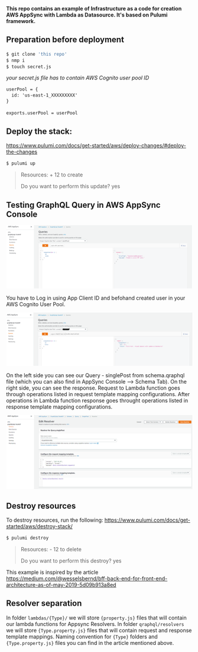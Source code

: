 **This repo contains an example of Infrastructure as a code for creation AWS AppSync with Lambda as Datasource. It's based on Pulumi framework.**

## Preparation before deployment

```bash
$ git clone 'this repo'
$ nmp i
$ touch secret.js
```

_your secret.js file has to contain AWS Cognito user pool ID_

```nodejs
userPool = {
  id: 'us-east-1_XXXXXXXXX'
}

exports.userPool = userPool
```

## Deploy the stack:

https://www.pulumi.com/docs/get-started/aws/deploy-changes/#deploy-the-changes

```bash
$ pulumi up
```

> Resources: + 12 to create
>
> Do you want to perform this update? yes

## Testing GraphQL Query in AWS AppSync Console

![](images/query1.png)

You have to Log in using App Client ID and befohand created user in your AWS Cognito User Pool.

![](images/query2.png)

On the left side you can see our Query - singlePost from schema.qraphql file (which you can also find in AppSync Console --> Schema Tab).
On the right side, you can see the response.
Request to Lambda function goes through operations listed in request template mapping configurations.
After operations in Lambda function response goes throught operations listed in response template mapping configurations.

![](images/req_res_maping_templates.png)

## Destroy resources

To destroy resources, run the following:
https://www.pulumi.com/docs/get-started/aws/destroy-stack/

```bash
$ pulumi destroy
```

> Resources: - 12 to delete
>
> Do you want to perform this destroy? yes

This example is inspired by the article
https://medium.com/@wesselsbernd/bff-back-end-for-front-end-architecture-as-of-may-2019-5d09b913a8ed

## Resolver separation

In folder `lambdas/{Type}/` we will store `{property.js}` files that will contain our lambda functions for Appsync Resolvers.
In folder `qraphql/resolvers` we will store `{Type.property.js}` files that will contain request and response template mappings.
Naming convention for `{Type}` folders and `{Type.property.js}` files you can find in the article mentioned above.
